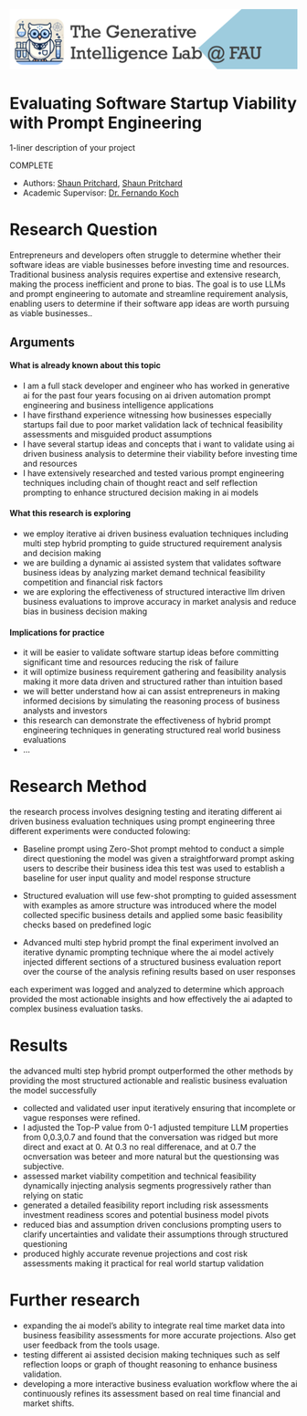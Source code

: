 ![GenI-banner](https://github.com/genilab-fau/genilab-fau.github.io/blob/8d6ab41403b853a273983e4c06a7e52229f43df5/images/genilab-banner.png?raw=true)

# Evaluating Software Startup Viability with Prompt Engineering

1-liner description of your project

COMPLETE

* Authors: [Shaun Pritchard](http://shaunpx1.com), [Shaun Pritchard](http://www.shaunpx1.com)
* Academic Supervisor: [Dr. Fernando Koch](http://www.fernandokoch.me)

  
# Research Question 

Entrepreneurs and developers often struggle to determine whether their software ideas are viable businesses before investing time and resources. Traditional business analysis requires expertise and extensive research, making the process inefficient and prone to bias. The goal is to use LLMs and prompt engineering to automate and streamline requirement analysis, enabling users to determine if their software app ideas are worth pursuing as viable businesses..

## Arguments

#### What is already known about this topic

* I am a full stack developer and engineer who has worked in generative ai for the past four years focusing on ai driven automation prompt engineering and business intelligence applications  
* I have firsthand experience witnessing how businesses especially startups fail due to poor market validation lack of technical feasibility assessments and misguided product assumptions  
* I have several startup ideas and concepts that i want to validate using ai driven business analysis to determine their viability before investing time and resources  
* I have extensively researched and tested various prompt engineering techniques including chain of thought react and self reflection prompting to enhance structured decision making in ai models 

#### What this research is exploring

<!-- Free-format; use the topics that are applicable to your exploration  -->

* we employ iterative ai driven business evaluation techniques including multi step hybrid prompting to guide structured requirement analysis and decision making  
* we are building a dynamic ai assisted system that validates software business ideas by analyzing market demand technical feasibility competition and financial risk factors  
* we are exploring the effectiveness of structured interactive llm driven business evaluations to improve accuracy in market analysis and reduce bias in business decision making 

#### Implications for practice

<!-- Free-format; use the topics that are applicable to your exploration  -->

* it will be easier to validate software startup ideas before committing significant time and resources reducing the risk of failure  
* it will optimize business requirement gathering and feasibility analysis making it more data driven and structured rather than intuition based  
* we will better understand how ai can assist entrepreneurs in making informed decisions by simulating the reasoning process of business analysts and investors  
* this research can demonstrate the effectiveness of hybrid prompt engineering techniques in generating structured real world business evaluations  
* ...

# Research Method

the research process involves designing testing and iterating different ai driven business evaluation techniques using prompt engineering three different experiments were conducted folowing:

- Baseline prompt using Zero-Shot prompt mehtod to conduct a simple direct questioning the model was given a straightforward prompt asking users to describe their business idea this test was used to establish a baseline for user input quality and model response structure  

- Structured evaluation will use few-shot prompting to guided assessment with examples as amore structure was introduced where the model collected specific business details and applied some basic feasibility checks based on predefined logic  

- Advanced multi step hybrid prompt the final experiment involved an iterative dynamic prompting technique where the ai model actively injected different sections of a structured business evaluation report over the course of the analysis refining results based on user responses  

each experiment was logged and analyzed to determine which approach provided the most actionable insights and how effectively the ai adapted to complex business evaluation tasks.


<!-- WHEN APPLICABLE AND AVAILABLE -->

# Results

the advanced multi step hybrid prompt outperformed the other methods by providing the most structured actionable and realistic business evaluation the model successfully  

* collected and validated user input iteratively ensuring that incomplete or vague responses were refined.
* I adjusted the Top-P value from 0-1 adjusted tempiture LLM properties from 0,0.3,0.7 and found that the conversation was ridged but more direct and exact at 0. At 0.3 no real differenace, and at 0.7 the ocnversation was beteer and more natural but the questionsing was subjective.
* assessed market viability competition and technical feasibility dynamically injecting analysis segments progressively rather than relying on static 
* generated a detailed feasibility report including risk assessments investment readiness scores and potential business model pivots  
* reduced bias and assumption driven conclusions prompting users to clarify uncertainties and validate their assumptions through structured questioning  
* produced highly accurate revenue projections and cost risk assessments making it practical for real world startup validation  

# Further research

* expanding the ai model’s ability to integrate real time market data into business feasibility assessments for more accurate projections. Also get user feedback from the tools usage.  
* testing different ai assisted decision making techniques such as self reflection loops or graph of thought reasoning to enhance business validation.  
* developing a more interactive business evaluation workflow where the ai continuously refines its assessment based on real time financial and market shifts. 





